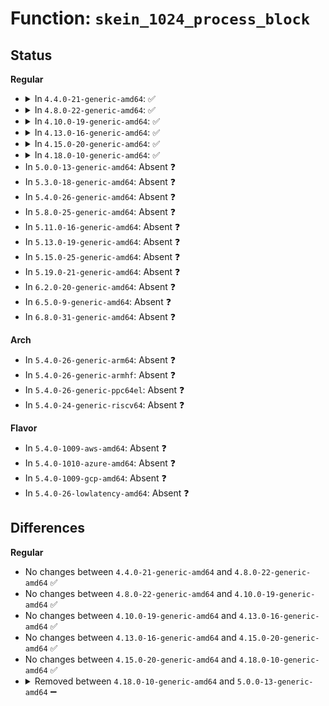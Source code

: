 # Function: <code>skein_1024_process_block</code>

## Status
<b>Regular</b>
<ul>
<li>
<details>
<summary>In <code>4.4.0-21-generic-amd64</code>: ✅</summary>

```c
void skein_1024_process_block(struct skein_1024_ctx * ctx, const u8 * blk_ptr, size_t blk_cnt, size_t byte_cnt_add)
```

```json
{
  "name": "skein_1024_process_block",
  "collision_type": "Unique Global",
  "inline_type": "No",
  "funcs": [
    {
      "addr": 18446744071586026832,
      "name": "skein_1024_process_block",
      "external": true,
      "loc": "drivers/staging/skein/skein_block.c:624",
      "file": "drivers/staging/skein/skein_block.c",
      "inline": "seen, unknown",
      "caller_inline": [],
      "caller_func": [
        "drivers/staging/skein/skein_base.c:skein_1024_init",
        "drivers/staging/skein/skein_base.c:skein_1024_update",
        "drivers/staging/skein/skein_base.c:skein_1024_update",
        "drivers/staging/skein/skein_base.c:skein_1024_final",
        "drivers/staging/skein/skein_base.c:skein_1024_final",
        "drivers/staging/skein/skein_base.c:skein_1024_final_pad",
        "drivers/staging/skein/skein_base.c:skein_1024_init_ext",
        "drivers/staging/skein/skein_base.c:skein_1024_output"
      ]
    }
  ],
  "symbols": [
    {
      "addr": 18446744071586026832,
      "name": "skein_1024_process_block",
      "section": ".text",
      "bind": "STB_GLOBAL",
      "size": 2965
    }
  ]
}
```
</details>
</li>
<li>
<details>
<summary>In <code>4.8.0-22-generic-amd64</code>: ✅</summary>

```c
void skein_1024_process_block(struct skein_1024_ctx * ctx, const u8 * blk_ptr, size_t blk_cnt, size_t byte_cnt_add)
```

```json
{
  "name": "skein_1024_process_block",
  "collision_type": "Unique Global",
  "inline_type": "No",
  "funcs": [
    {
      "addr": 18446744071586436960,
      "name": "skein_1024_process_block",
      "external": true,
      "loc": "drivers/staging/skein/skein_block.c:629",
      "file": "drivers/staging/skein/skein_block.c",
      "inline": "seen, unknown",
      "caller_inline": [],
      "caller_func": [
        "drivers/staging/skein/skein_base.c:skein_1024_output",
        "drivers/staging/skein/skein_base.c:skein_1024_final_pad",
        "drivers/staging/skein/skein_base.c:skein_1024_final",
        "drivers/staging/skein/skein_base.c:skein_1024_final",
        "drivers/staging/skein/skein_base.c:skein_1024_update",
        "drivers/staging/skein/skein_base.c:skein_1024_update",
        "drivers/staging/skein/skein_base.c:skein_1024_init_ext",
        "drivers/staging/skein/skein_base.c:skein_1024_init"
      ]
    }
  ],
  "symbols": [
    {
      "addr": 18446744071586436960,
      "name": "skein_1024_process_block",
      "section": ".text",
      "bind": "STB_GLOBAL",
      "size": 2813
    }
  ]
}
```
</details>
</li>
<li>
<details>
<summary>In <code>4.10.0-19-generic-amd64</code>: ✅</summary>

```c
void skein_1024_process_block(struct skein_1024_ctx * ctx, const u8 * blk_ptr, size_t blk_cnt, size_t byte_cnt_add)
```

```json
{
  "name": "skein_1024_process_block",
  "collision_type": "Unique Global",
  "inline_type": "No",
  "funcs": [
    {
      "addr": 18446744071586646416,
      "name": "skein_1024_process_block",
      "external": true,
      "loc": "drivers/staging/skein/skein_block.c:629",
      "file": "drivers/staging/skein/skein_block.c",
      "inline": "seen, unknown",
      "caller_inline": [],
      "caller_func": [
        "drivers/staging/skein/skein_base.c:skein_1024_output",
        "drivers/staging/skein/skein_base.c:skein_1024_final_pad",
        "drivers/staging/skein/skein_base.c:skein_1024_final",
        "drivers/staging/skein/skein_base.c:skein_1024_final",
        "drivers/staging/skein/skein_base.c:skein_1024_update",
        "drivers/staging/skein/skein_base.c:skein_1024_update",
        "drivers/staging/skein/skein_base.c:skein_1024_init_ext",
        "drivers/staging/skein/skein_base.c:skein_1024_init"
      ]
    }
  ],
  "symbols": [
    {
      "addr": 18446744071586646416,
      "name": "skein_1024_process_block",
      "section": ".text",
      "bind": "STB_GLOBAL",
      "size": 2813
    }
  ]
}
```
</details>
</li>
<li>
<details>
<summary>In <code>4.13.0-16-generic-amd64</code>: ✅</summary>

```c
void skein_1024_process_block(struct skein_1024_ctx * ctx, const u8 * blk_ptr, size_t blk_cnt, size_t byte_cnt_add)
```

```json
{
  "name": "skein_1024_process_block",
  "collision_type": "Unique Global",
  "inline_type": "No",
  "funcs": [
    {
      "addr": 18446744071586770000,
      "name": "skein_1024_process_block",
      "external": true,
      "loc": "drivers/staging/skein/skein_block.c:631",
      "file": "drivers/staging/skein/skein_block.c",
      "inline": "seen, unknown",
      "caller_inline": [],
      "caller_func": [
        "drivers/staging/skein/skein_base.c:skein_1024_output",
        "drivers/staging/skein/skein_base.c:skein_1024_final_pad",
        "drivers/staging/skein/skein_base.c:skein_1024_final",
        "drivers/staging/skein/skein_base.c:skein_1024_final",
        "drivers/staging/skein/skein_base.c:skein_1024_update",
        "drivers/staging/skein/skein_base.c:skein_1024_update",
        "drivers/staging/skein/skein_base.c:skein_1024_init_ext",
        "drivers/staging/skein/skein_base.c:skein_1024_init"
      ]
    }
  ],
  "symbols": [
    {
      "addr": 18446744071586770000,
      "name": "skein_1024_process_block",
      "section": ".text",
      "bind": "STB_GLOBAL",
      "size": 2843
    }
  ]
}
```
</details>
</li>
<li>
<details>
<summary>In <code>4.15.0-20-generic-amd64</code>: ✅</summary>

```c
void skein_1024_process_block(struct skein_1024_ctx * ctx, const u8 * blk_ptr, size_t blk_cnt, size_t byte_cnt_add)
```

```json
{
  "name": "skein_1024_process_block",
  "collision_type": "Unique Global",
  "inline_type": "No",
  "funcs": [
    {
      "addr": 18446744071587254992,
      "name": "skein_1024_process_block",
      "external": true,
      "loc": "drivers/staging/skein/skein_block.c:308",
      "file": "drivers/staging/skein/skein_block.c",
      "inline": "seen, unknown",
      "caller_inline": [],
      "caller_func": [
        "drivers/staging/skein/skein_base.c:skein_1024_output",
        "drivers/staging/skein/skein_base.c:skein_1024_final_pad",
        "drivers/staging/skein/skein_base.c:skein_1024_final",
        "drivers/staging/skein/skein_base.c:skein_1024_final",
        "drivers/staging/skein/skein_base.c:skein_1024_update",
        "drivers/staging/skein/skein_base.c:skein_1024_update",
        "drivers/staging/skein/skein_base.c:skein_1024_init_ext",
        "drivers/staging/skein/skein_base.c:skein_1024_init"
      ]
    }
  ],
  "symbols": [
    {
      "addr": 18446744071587254992,
      "name": "skein_1024_process_block",
      "section": ".text",
      "bind": "STB_GLOBAL",
      "size": 2843
    }
  ]
}
```
</details>
</li>
<li>
<details>
<summary>In <code>4.18.0-10-generic-amd64</code>: ✅</summary>

```c
void skein_1024_process_block(struct skein_1024_ctx * ctx, const u8 * blk_ptr, size_t blk_cnt, size_t byte_cnt_add)
```

```json
{
  "name": "skein_1024_process_block",
  "collision_type": "Unique Global",
  "inline_type": "No",
  "funcs": [
    {
      "addr": 18446744071587557552,
      "name": "skein_1024_process_block",
      "external": true,
      "loc": "drivers/staging/skein/skein_block.c:308",
      "file": "drivers/staging/skein/skein_block.c",
      "inline": "seen, unknown",
      "caller_inline": [],
      "caller_func": [
        "drivers/staging/skein/skein_base.c:skein_1024_output",
        "drivers/staging/skein/skein_base.c:skein_1024_final_pad",
        "drivers/staging/skein/skein_base.c:skein_1024_final",
        "drivers/staging/skein/skein_base.c:skein_1024_final",
        "drivers/staging/skein/skein_base.c:skein_1024_update",
        "drivers/staging/skein/skein_base.c:skein_1024_update",
        "drivers/staging/skein/skein_base.c:skein_1024_init_ext",
        "drivers/staging/skein/skein_base.c:skein_1024_init"
      ]
    }
  ],
  "symbols": [
    {
      "addr": 18446744071587557552,
      "name": "skein_1024_process_block",
      "section": ".text",
      "bind": "STB_GLOBAL",
      "size": 2951
    }
  ]
}
```
</details>
</li>
<li>
In <code>5.0.0-13-generic-amd64</code>: Absent ❓
</li>
<li>
In <code>5.3.0-18-generic-amd64</code>: Absent ❓
</li>
<li>
In <code>5.4.0-26-generic-amd64</code>: Absent ❓
</li>
<li>
In <code>5.8.0-25-generic-amd64</code>: Absent ❓
</li>
<li>
In <code>5.11.0-16-generic-amd64</code>: Absent ❓
</li>
<li>
In <code>5.13.0-19-generic-amd64</code>: Absent ❓
</li>
<li>
In <code>5.15.0-25-generic-amd64</code>: Absent ❓
</li>
<li>
In <code>5.19.0-21-generic-amd64</code>: Absent ❓
</li>
<li>
In <code>6.2.0-20-generic-amd64</code>: Absent ❓
</li>
<li>
In <code>6.5.0-9-generic-amd64</code>: Absent ❓
</li>
<li>
In <code>6.8.0-31-generic-amd64</code>: Absent ❓
</li>
</ul>
<b>Arch</b>
<ul>
<li>
In <code>5.4.0-26-generic-arm64</code>: Absent ❓
</li>
<li>
In <code>5.4.0-26-generic-armhf</code>: Absent ❓
</li>
<li>
In <code>5.4.0-26-generic-ppc64el</code>: Absent ❓
</li>
<li>
In <code>5.4.0-24-generic-riscv64</code>: Absent ❓
</li>
</ul>
<b>Flavor</b>
<ul>
<li>
In <code>5.4.0-1009-aws-amd64</code>: Absent ❓
</li>
<li>
In <code>5.4.0-1010-azure-amd64</code>: Absent ❓
</li>
<li>
In <code>5.4.0-1009-gcp-amd64</code>: Absent ❓
</li>
<li>
In <code>5.4.0-26-lowlatency-amd64</code>: Absent ❓
</li>
</ul>

## Differences
<b>Regular</b>
<ul>
<li>
No changes between <code>4.4.0-21-generic-amd64</code> and <code>4.8.0-22-generic-amd64</code> ✅
</li>
<li>
No changes between <code>4.8.0-22-generic-amd64</code> and <code>4.10.0-19-generic-amd64</code> ✅
</li>
<li>
No changes between <code>4.10.0-19-generic-amd64</code> and <code>4.13.0-16-generic-amd64</code> ✅
</li>
<li>
No changes between <code>4.13.0-16-generic-amd64</code> and <code>4.15.0-20-generic-amd64</code> ✅
</li>
<li>
No changes between <code>4.15.0-20-generic-amd64</code> and <code>4.18.0-10-generic-amd64</code> ✅
</li>
<li>
<details>
<summary>Removed between <code>4.18.0-10-generic-amd64</code> and <code>5.0.0-13-generic-amd64</code> ➖</summary>

```c
void skein_1024_process_block(struct skein_1024_ctx * ctx, const u8 * blk_ptr, size_t blk_cnt, size_t byte_cnt_add)
```
</details>
</li>
</ul>
